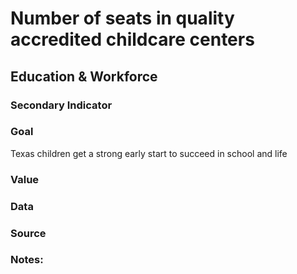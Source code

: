 # Number of seats in quality accredited childcare centers

## Education & Workforce

### Secondary Indicator

### **Goal**

Texas children get a strong early start to succeed in school and life


### Value



### Data

### Source

### Notes:
